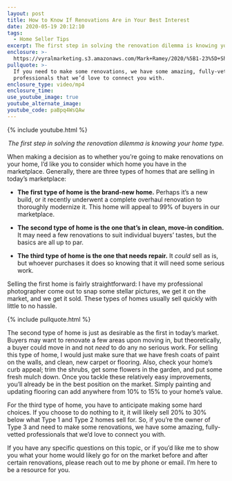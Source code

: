 ```yaml
---
layout: post
title: How to Know If Renovations Are in Your Best Interest
date: 2020-05-19 20:12:10
tags:
  - Home Seller Tips
excerpt: The first step in solving the renovation dilemma is knowing your home type.
enclosure: >-
  https://vyralmarketing.s3.amazonaws.com/Mark+Ramey/2020/%5B1-23%5D+Should+You+Renovate+Before+You+Sell_.mp4
pullquote: >-
  If you need to make some renovations, we have some amazing, fully-vetted
  professionals that we’d love to connect you with.
enclosure_type: video/mp4
enclosure_time:
use_youtube_image: true
youtube_alternate_image:
youtube_code: paBpq4WsQAw
---
```


{% include youtube.html %}

<p style="text-align: center;"><em>The first step in solving the renovation dilemma is knowing your home type.</em></p>

When making a decision as to whether you’re going to make renovations on your home, I’d like you to consider which home you have in the marketplace. Generally, there are three types of homes that are selling in today’s marketplace:&nbsp;

* **The first type of home is the brand-new home.** Perhaps it’s a new build, or it recently underwent a complete overhaul renovation to thoroughly modernize it. This home will appeal to 99% of buyers in our marketplace.&nbsp;

* **The second type of home is the one that’s in clean, move-in condition.** It may need a few renovations to suit individual buyers’ tastes, but the basics are all up to par.&nbsp;

* **The third type of home is the one that needs repair.** It *could* sell as is, but whoever purchases it does so knowing that it will need some serious work.&nbsp;

Selling the first home is fairly straightforward: I have my professional photographer come out to snap some stellar pictures, we get it on the market, and we get it sold. These types of homes usually sell quickly with little to no hassle.

{% include pullquote.html %}

The second type of home is just as desirable as the first in today’s market. Buyers may want to renovate a few areas upon moving in, but theoretically, a buyer could move in and not *need* to do any no serious work. For selling this type of home, I would just make sure that we have fresh coats of paint on the walls, and clean, new carpet or flooring. Also, check your home’s curb appeal; trim the shrubs, get some flowers in the garden, and put some fresh mulch down. Once you tackle these relatively easy improvements, you’ll already be in the best position on the market. Simply painting and updating flooring can add anywhere from 10% to 15% to your home’s value.&nbsp;

For the third type of home, you have to anticipate making some hard choices. If you choose to do nothing to it, it will likely sell 20% to 30% below what Type 1 and Type 2 homes sell for. So, if you’re the owner of Type 3 and need to make some renovations, we have some amazing, fully-vetted professionals that we’d love to connect you with.&nbsp;

If you have any specific questions on this topic, or if you’d like me to show you what your home would likely go for on the market before and after certain renovations, please reach out to me by phone or email. I’m here to be a resource for you.